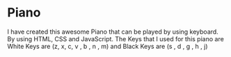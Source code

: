 # Piano
I have created this awesome Piano that can be played by using keyboard. By using HTML, CSS and JavaScript.
The Keys that I used for this piano are 
White Keys are (z, x, c, v , b , n , m) and 
Black Keys are (s , d , g , h , j)
